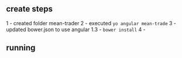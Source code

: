 


## create steps

1 - created folder mean-trader
2 - executed `yo angular mean-trade`
3 - updated bower.json to use angular 1.3 - `bower install`
4 - 



## running
